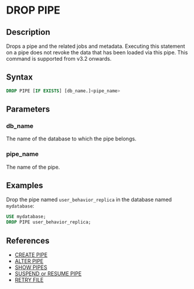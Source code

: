 ---
---

# DROP PIPE

## Description

Drops a pipe and the related jobs and metadata. Executing this statement on a pipe does not revoke the data that has been loaded via this pipe. This command is supported from v3.2 onwards.

## Syntax

```SQL
DROP PIPE [IF EXISTS] [db_name.]<pipe_name>
```

## Parameters

### db_name

The name of the database to which the pipe belongs.

### pipe_name

The name of the pipe.

## Examples

Drop the pipe named `user_behavior_replica` in the database named `mydatabase`:

```SQL
USE mydatabase;
DROP PIPE user_behavior_replica;
```

## References

- [CREATE PIPE](../data-manipulation/CREATE_PIPE.md)
- [ALTER PIPE](../data-manipulation/ALTER_PIPE.md)
- [SHOW PIPES](../data-manipulation/SHOW_PIPES.md)
- [SUSPEND or RESUME PIPE](../data-manipulation/SUSPEND_or_RESUME_PIPE.md)
- [RETRY FILE](../data-manipulation/RETRY_FILE.md)
